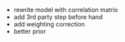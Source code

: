 - rewrite model with correlation matrix
- add 3rd party step before hand
- add weighting correction
- better prior